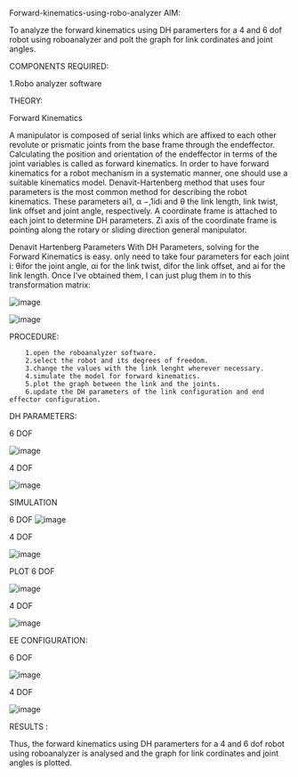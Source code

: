 Forward-kinematics-using-robo-analyzer
AIM:

To analyze the forward kinematics using DH paramerters for a 4 and 6 dof robot using roboanalyzer and polt the graph for link cordinates and joint angles.

COMPONENTS REQUIRED:

1.Robo analyzer software

THEORY:

Forward Kinematics

A manipulator is composed of serial links which are affixed to each other revolute or prismatic joints from the base frame through the endeffector. Calculating the position and orientation of the endeffector in terms of the joint variables is called as forward kinematics. In order to have forward kinematics for a robot mechanism in a systematic manner, one should use a suitable kinematics model. Denavit-Hartenberg method that uses four parameters is the most common method for describing the robot kinematics. These parameters ai1, α −,1idi and θ the link length, link twist, link offset and joint angle, respectively. A coordinate frame is attached to each joint to determine DH parameters. Zi axis of the coordinate frame is pointing along the rotary or sliding direction general manipulator.

Denavit Hartenberg Parameters With DH Parameters, solving for the Forward Kinematics is easy. only need to take four parameters for each joint i: θifor the joint angle, αi for the link twist, difor the link offset, and ai for the link length. Once I’ve obtained them, I can just plug them in to this transformation matrix:



![image](https://github.com/SUJITH04/Forward-kinematics-using-robot-analyzer/assets/130206202/a8c351ce-e771-4fbf-8655-a79c9bfc1d7b)



![image](https://github.com/SUJITH04/Forward-kinematics-using-robot-analyzer/assets/130206202/55e324cf-619a-402a-bc97-b35f64e666d9)

PROCEDURE:
```
    1.open the roboanalyzer software.
    2.select the robot and its degrees of freedom.
    3.change the values with the link lenght wherever necessary.
    4.simulate the model for forward kinematics.
    5.plot the graph between the link and the joints.
    6.update the DH parameters of the link configuration and end effector configuration.
  ```

DH PARAMETERS:

6 DOF

![image](https://github.com/SUJITH04/Forward-kinematics-using-robot-analyzer/assets/130206202/a1b81f1f-6e45-4a2b-88f3-7abe059daaf1)

4 DOF

![image](https://github.com/SUJITH04/Forward-kinematics-using-robot-analyzer/assets/130206202/ca33807b-971e-4f01-9dc1-2bb3db058d2a)

SIMULATION

6 DOF
![image](https://github.com/SUJITH04/Forward-kinematics-using-robot-analyzer/assets/130206202/aa6aeb38-61c5-43e0-afbe-5c3f9d8b6e9a)

4 DOF

![image](https://github.com/SUJITH04/Forward-kinematics-using-robot-analyzer/assets/130206202/0f958052-9329-4c3c-b30e-3bde6c900fad)

PLOT
6 DOF

![image](https://github.com/SUJITH04/Forward-kinematics-using-robot-analyzer/assets/130206202/6ddf084c-f78b-42ca-b303-f1cbaedafb6f)

4 DOF

![image](https://github.com/SUJITH04/Forward-kinematics-using-robot-analyzer/assets/130206202/f84f79fd-2101-4b86-bb42-b46da80d5575)

EE CONFIGURATION:

6 DOF

![image](https://github.com/SUJITH04/Forward-kinematics-using-robot-analyzer/assets/130206202/da5ad18c-4897-4532-ae85-e20bb7fae2ca)

4 DOF

![image](https://github.com/SUJITH04/Forward-kinematics-using-robot-analyzer/assets/130206202/b4ac8d8d-db33-45ef-bcfd-f77dd03e5bf9)

RESULTS :

Thus, the forward kinematics using DH paramerters for a 4 and 6 dof robot using roboanalyzer is analysed and the graph for link cordinates and joint angles is plotted.










